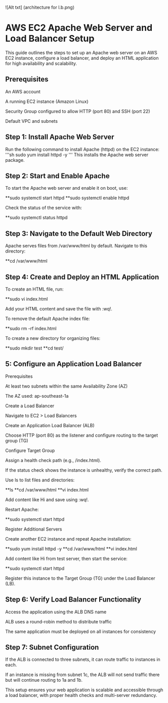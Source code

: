 ![Alt txt] (architecture for l.b.png)
# AWS EC2 Apache Web Server and Load Balancer Setup

This guide outlines the steps to set up an Apache web server on an AWS EC2 instance, configure a load balancer, and deploy an HTML application for high availability and scalability.

## Prerequisites

An AWS account

A running EC2 instance (Amazon Linux)

Security Group configured to allow HTTP (port 80) and SSH (port 22)

Default VPC and subnets

## Step 1: Install Apache Web Server

Run the following command to install Apache (httpd) on the EC2 instance:
'''sh
sudo yum install httpd -y
'''
This installs the Apache web server package.

## Step 2: Start and Enable Apache

To start the Apache web server and enable it on boot, use:

**sudo systemctl start httpd
**sudo systemctl enable httpd

Check the status of the service with:

**sudo systemctl status httpd

## Step 3: Navigate to the Default Web Directory

Apache serves files from /var/www/html by default. Navigate to this directory:

**cd /var/www/html

## Step 4: Create and Deploy an HTML Application

To create an HTML file, run:

**sudo vi index.html

Add your HTML content and save the file with :wq!.

To remove the default Apache index file:

**sudo rm -rf index.html

To create a new directory for organizing files:

**sudo mkdir test
**cd test/

## 5: Configure an Application Load Balancer

Prerequisites

At least two subnets within the same Availability Zone (AZ)

The AZ used: ap-southeast-1a

Create a Load Balancer

Navigate to EC2 > Load Balancers

Create an Application Load Balancer (ALB)

Choose HTTP (port 80) as the listener and configure routing to the target group (TG)

Configure Target Group

Assign a health check path (e.g., /index.html).

If the status check shows the instance is unhealthy, verify the correct path.

Use ls to list files and directories:

**ls
**cd /var/www/html
**vi index.html

Add content like Hi and save using :wq!.

Restart Apache:

**sudo systemctl start httpd

Register Additional Servers

Create another EC2 instance and repeat Apache installation:

**sudo yum install httpd -y
**cd /var/www/html
**vi index.html

Add content like Hi from test server, then start the service:

**sudo systemctl start httpd

Register this instance to the Target Group (TG) under the Load Balancer (LB).

## Step 6: Verify Load Balancer Functionality

Access the application using the ALB DNS name

ALB uses a round-robin method to distribute traffic

The same application must be deployed on all instances for consistency

## Step 7: Subnet Configuration

If the ALB is connected to three subnets, it can route traffic to instances in each.

If an instance is missing from subnet 1c, the ALB will not send traffic there but will continue routing to 1a and 1b.

This setup ensures your web application is scalable and accessible through a load balancer, with proper health checks and multi-server redundancy.



